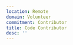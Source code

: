 ```yaml
---
location: Remote
domain: Volunteer
commitment: Contributor
title: Code Contributor
desc: ''
---
```

